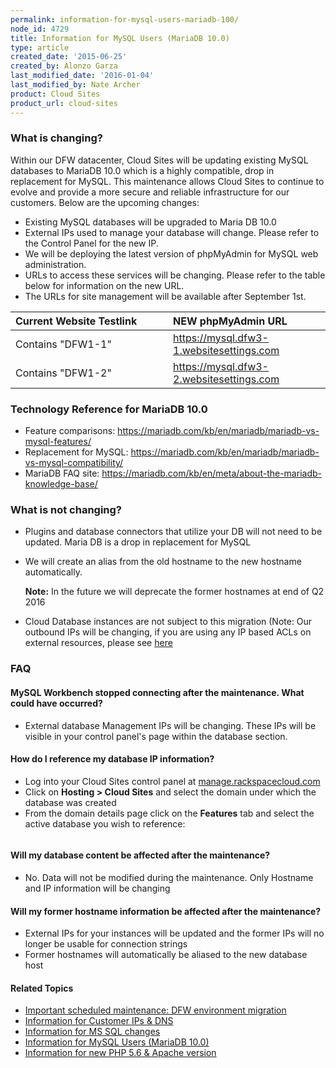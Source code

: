 ```yaml
---
permalink: information-for-mysql-users-mariadb-100/
node_id: 4729
title: Information for MySQL Users (MariaDB 10.0)
type: article
created_date: '2015-06-25'
created_by: Alonzo Garza
last_modified_date: '2016-01-04'
last_modified_by: Nate Archer
product: Cloud Sites
product_url: cloud-sites
---
```


### What is changing?

Within our DFW datacenter, Cloud Sites will be updating existing MySQL
databases to MariaDB 10.0 which is a highly compatible, drop in
replacement for MySQL. This maintenance allows Cloud Sites to continue
to evolve and provide a more secure and reliable infrastructure for our
customers. Below are the upcoming changes:

-   Existing MySQL databases will be upgraded to Maria DB 10.0
-   External IPs used to manage your database will change. Please refer
    to the Control Panel for the new IP.
-   We will be deploying the latest version of phpMyAdmin for MySQL
    web administration.
-   URLs to access these services will be changing. Please refer to the
    table below for information on the new URL.
-   The URLs for site management will be available after September 1st.

<table>
<colgroup>
<col width="50%" />
<col width="50%" />
</colgroup>
<thead>
<tr class="header">
<th align="left"><div class="tablesorter-header-inner">
<div class="tablesorter-header-inner">
Current Website Testlink
</div>
</div></th>
<th align="left"><div class="tablesorter-header-inner">
<div class="tablesorter-header-inner">
NEW phpMyAdmin URL
</div>
</div></th>
</tr>
</thead>
<tbody>
<tr class="odd">
<td align="left">Contains &quot;DFW1-1&quot;</td>
<td align="left"><a href="https://mysql.dfw3-1.websitesettings.com" class="uri">https://mysql.dfw3-1.websitesettings.com</a></td>
</tr>
<tr class="even">
<td align="left">Contains &quot;DFW1-2&quot;</td>
<td align="left"><a href="https://mysql.dfw3-2.websitesettings.com" class="uri">https://mysql.dfw3-2.websitesettings.com</a></td>
</tr>
</tbody>
</table>

### Technology Reference for MariaDB 10.0

-   Feature comparisons:
    <https://mariadb.com/kb/en/mariadb/mariadb-vs-mysql-features/>
-   Replacement for MySQL:
    <https://mariadb.com/kb/en/mariadb/mariadb-vs-mysql-compatibility/>
-   MariaDB FAQ site:
    <https://mariadb.com/kb/en/meta/about-the-mariadb-knowledge-base/>

### What is not changing?

-   Plugins and database connectors that utilize your DB will not need
    to be updated. Maria DB is a drop in replacement for MySQL
-   We will create an alias from the old hostname to the new
    hostname automatically.

    **Note:** In the future we will deprecate the
    former hostnames at end of Q2 2016
-   Cloud Database instances are not subject to this migration (Note:
    Our outbound IPs will be changing, if you are using any IP based
    ACLs on external resources, please see
    [here](/how-to/information-for-customer-ip-addresses-and-dns)

### FAQ

#### MySQL Workbench stopped connecting after the maintenance. What could have occurred?

-   External database Management IPs will be changing. These IPs will be
    visible in your control panel's page within the database section.

#### How do I reference my database IP information?

-   Log into your Cloud Sites control panel
    at [manage.rackspacecloud.com](http://manage.rackspacecloud.com)
-   Click on **Hosting > Cloud Sites** and select the domain
    under which the database was created
-   From the domain details page click on the **Features** tab and select
    the active database you wish to reference:

  <img src="{% asset_path cloud-sites/information-for-mysql-users-mariadb-100/MySQL.png %}" alt="" />

#### Will my database content be affected after the maintenance?

-   No. Data will not be modified during the maintenance. Only Hostname
    and IP information will be changing

#### Will my former hostname information be affected after the maintenance?

-   External IPs for your instances will be updated and the former IPs
    will no longer be usable for connection strings
-   Former hostnames will automatically be aliased to the new database
    host

#### Related Topics

-   [Important scheduled maintenance: DFW environment migration](/how-to/important-scheduled-maintenance-dfw-environment-migration)
-   [Information for Customer IPs & DNS](/how-to/information-for-customer-ip-addresses-and-dns)
-   [Information for MS SQL changes](/how-to/information-for-ms-sql-changes)
-   [Information for MySQL Users (MariaDB 10.0)](/how-to/information-for-mysql-users-mariadb-100)
-   [Information for new PHP 5.6 & Apache version](/how-to/information-for-new-php-56-apache-version)
